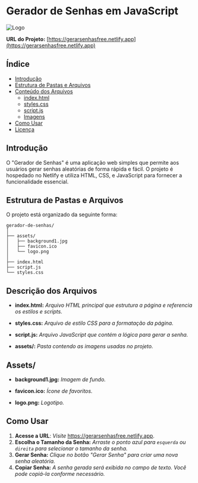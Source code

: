 # Gerador de Senhas em JavaScript

![Logo](https://gerarsenhasfree.netlify.app/assets/logo.png)

**URL do Projeto:** [https://gerarsenhasfree.netlify.app](https://gerarsenhasfree.netlify.app) <br>


## Índice

- [Introdução](#introdução)
- [Estrutura de Pastas e Arquivos](#estrutura-de-pastas-e-arquivos)
- [Conteúdo dos Arquivos](#conteúdo-dos-arquivos)
  - [index.html](#indexhtml)
  - [styles.css](#stylescss)
  - [script.js](#scriptjs)
  - [Imagens](#imagens)
- [Como Usar](#como-usar)
- [Licença](#licença)

## Introdução

O "Gerador de Senhas" é uma aplicação web simples que permite aos usuários gerar senhas aleatórias de forma rápida e fácil. O projeto é hospedado no Netlify e utiliza HTML, CSS, e JavaScript para fornecer a funcionalidade essencial.

## Estrutura de Pastas e Arquivos

O projeto está organizado da seguinte forma:

````
gerador-de-senhas/
│
├── assets/
│   ├── background1.jpg
│   ├── favicon.ico
│   └── logo.png
│
├── index.html
├── script.js
└── styles.css
````


## Descrição dos Arquivos
- **index.html:**   *Arquivo HTML principal que estrutura a página e referencia os estilos e scripts.* <br>
* **styles.css:**  *Arquivo de estilo CSS para a formatação da página.* <br>
+ **script.js:**   *Arquivo JavaScript que contém a lógica para gerar a senha.* <br>
- **assets/:**     *Pasta contendo as imagens usadas no projeto.*

## Assets/
- **background1.jpg:** *Imagem de fundo.*
* **favicon.ico:** *Ícone de favoritos.*
+ **logo.png:** *Logotipo.*


## Como Usar
1. **Acesse a URL**: *Visite* https://gerarsenhasfree.netlify.app. <br>
2. **Escolha o Tamanho da Senha:** *Arraste o ponto azul para ```esquerda``` ou ```direita``` para selecionar o tamanho da senha.*
3. **Gerar Senha:** *Clique no botão "Gerar Senha" para criar uma nova senha aleatória.* <br>
4. **Copiar Senha:** *A senha gerada será exibida no campo de texto. Você pode copiá-la conforme necessário.* <br>
